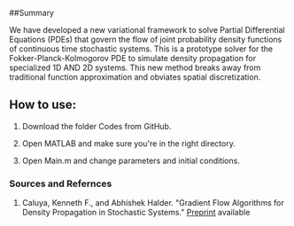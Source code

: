 ##Summary

We have developed a new variational framework to solve Partial Differential Equations (PDEs) that govern the flow of joint probability density functions of continuous time stochastic systems. This is a prototype solver for the Fokker-Planck-Kolmogorov PDE to simulate density propagation for  specialized 1D AND 2D systems. This new method breaks away from traditional function approximation and obviates spatial discretization.

## How to use:
1. Download the folder Codes from GitHub.

2. Open MATLAB and make sure you're in the right directory.

3. Open Main.m and change parameters and initial conditions.


### Sources and Refernces 

1. Caluya, Kenneth F., and Abhishek Halder. "Gradient Flow Algorithms for Density Propagation in Stochastic Systems." [Preprint] available

[Preprint]: https://www.researchgate.net/profile/Abhishek_Halder2/publication/329183368_Gradient_Flow_Algorithms_for_Density_Propagation_in_Stochastic_Systems/links/5bfbb26892851ced67d7ffd1/Gradient-Flow-Algorithms-for-Density-Propagation-in-Stochastic-Systems.pdf

